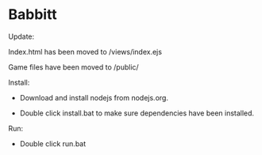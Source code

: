 Babbitt
============

Update:

Index.html has been moved to /views/index.ejs 

Game files have been moved to /public/

Install:

* Download and install nodejs from nodejs.org.

* Double click install.bat to make sure dependencies have been installed.

Run:

* Double click run.bat